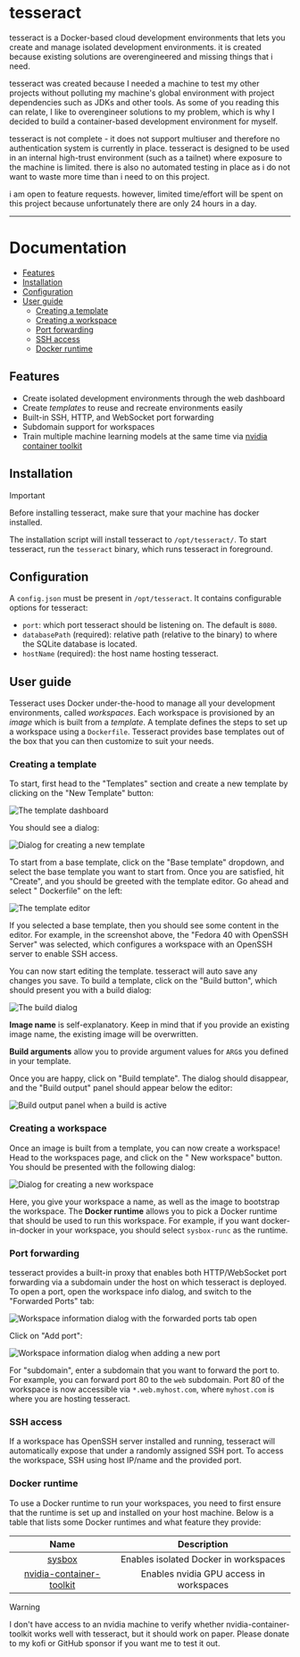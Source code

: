 # tesseract

tesseract is a Docker-based cloud development environments that lets you create and manage isolated development
environments. it is created because existing solutions are overengineered and missing things that i need.

tesseract was created because I needed a machine to test my other projects without polluting my machine's global
environment with project dependencies such as JDKs and other tools. As some of you reading this can relate, I like to
overengineer solutions to my problem, which is why I decided to build a container-based development environment for
myself.

tesseract is not complete - it does not support multiuser and therefore no authentication system is currently in place.
tesseract is designed to be used in an internal high-trust environment (such as a tailnet) where exposure to the machine
is limited. there is also no automated testing in place as i do not want to waste more time than i need to on this
project.

i am open to feature requests. however, limited time/effort will be spent on this project because unfortunately there are only 24 hours in a day.

---

# Documentation

- [Features](#features)
- [Installation](#installation)
- [Configuration](#configuration)
- [User guide](#user-guide)
    - [Creating a template](#creating-a-template)
    - [Creating a workspace](#creating-a-workspace)
    - [Port forwarding](#port-forwarding)
    - [SSH access](#ssh-access)
    - [Docker runtime](#docker-runtime)

## Features

- Create isolated development environments through the web dashboard
- Create _templates_ to reuse and recreate environments easily
- Built-in SSH, HTTP, and WebSocket port forwarding
- Subdomain support for workspaces
- Train multiple machine learning models at the same time
  via [nvidia container toolkit](https://github.com/NVIDIA/nvidia-container-toolkit)

## Installation

> [!IMPORTANT]
> Before installing tesseract, make sure that your machine has docker installed.

The installation script will install tesseract to `/opt/tesseract/`. To start tesseract, run the `tesseract` binary,
which runs tesseract in foreground.

## Configuration

A `config.json` must be present in `/opt/tesseract`. It contains configurable options for tesseract:

- `port`: which port tesseract should be listening on. The default is `8080`.
- `databasePath` (required): relative path (relative to the binary) to where the SQLite database is located.
- `hostName` (required): the host name hosting tesseract.

## User guide

Tesseract uses Docker under-the-hood to manage all your development environments, called _workspaces_.
Each workspace is provisioned by an _image_ which is built from a _template_. A template defines the steps to set up a
workspace using a `Dockerfile`. Tesseract provides base templates out of the box that you can then customize to suit
your needs.

### Creating a template

To start, first head to the "Templates" section and create a new template by clicking on the "New Template" button:

![The template dashboard](/docs/screenshots/template-dashboard.png)

You should see a dialog:

![Dialog for creating a new template](/docs/screenshots/new-template-dialog.png)

To start from a base template, click on the "Base template" dropdown, and select the base template you want to start
from. Once you are satisfied, hit "Create", and you should be greeted with the template editor. Go ahead and select "
Dockerfile" on the left:

![The template editor](/docs/screenshots/template-editor.png)

If you selected a base template, then you should see some content in the editor. For example, in the screenshot above,
the "Fedora 40 with OpenSSH Server" was selected, which configures a workspace with an OpenSSH server to enable SSH
access.

You can now start editing the template. tesseract will auto save any changes you save. To build a template, click on
the "Build button", which should present you with a build dialog:

![The build dialog](/docs/screenshots/build-dialog.png)

**Image name** is self-explanatory. Keep in mind that if you provide an existing image name, the existing image will be
overwritten.

**Build arguments** allow you to provide argument values for `ARG`s you defined in your template.

Once you are happy, click on "Build template". The dialog should disappear, and the "Build output" panel should appear
below the editor:

![Build output panel when a build is active](/docs/screenshots/build-output-panel.png)

### Creating a workspace

Once an image is built from a template, you can now create a workspace! Head to the workspaces page, and click on the "
New workspace" button. You should be presented with the following dialog:

![Dialog for creating a new workspace](/docs/screenshots/workspace-dialog.png)

Here, you give your workspace a name, as well as the image to bootstrap the workspace. The **Docker runtime** allows you
to pick a Docker runtime that should be used to run this workspace. For example, if you want docker-in-docker in your
workspace, you should select `sysbox-runc` as the runtime.

### Port forwarding

tesseract provides a built-in proxy that enables both HTTP/WebSocket port forwarding via a subdomain under the host on which tesseract is deployed. To open a port, open the workspace info dialog, and switch to the "Forwarded Ports" tab:

![Workspace information dialog with the forwarded ports tab open](/docs/screenshots/workspace-info-dialog.png)

Click on "Add port":

![Workspace information dialog when adding a new port](/docs/screenshots/workspace-info-dialog-adding-port.png)

For "subdomain", enter a subdomain that you want to forward the port to. For example, you can forward port 80 to the `web` subdomain. Port 80 of the workspace is now accessible via `*.web.myhost.com`, where `myhost.com` is where you are hosting tesseract.

### SSH access

If a workspace has OpenSSH server installed and running, tesseract will automatically expose that under a randomly assigned SSH port. To access the workspace, SSH using host IP/name and the provided port.

### Docker runtime

To use a Docker runtime to run your workspaces, you need to first ensure that the runtime is set up and installed on
your host machine. Below is a table that lists some Docker runtimes and what feature they provide:

|                                      Name                                      |               Description               |
|:------------------------------------------------------------------------------:|:---------------------------------------:|
|                  [sysbox](https://github.com/nestybox/sysbox)                  |  Enables isolated Docker in workspaces  |
| [nvidia-container-toolkit](https://github.com/NVIDIA/nvidia-container-toolkit) | Enables nvidia GPU access in workspaces |

> [!WARNING]
> I don't have access to an nvidia machine to verify whether nvidia-container-toolkit works well with tesseract, but it should work on paper. Please donate to my kofi or GitHub sponsor if you want me to test it out.
